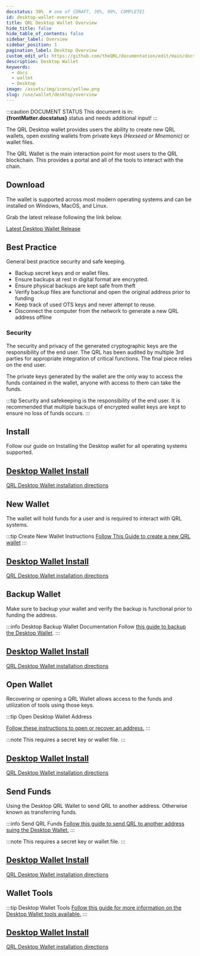 ```yaml
---
docstatus: 30%  # one of {DRAFT, 30%, 90%, COMPLETE}
id: desktop-wallet-overview
title: QRL Desktop Wallet Overview
hide_title: false
hide_table_of_contents: false
sidebar_label: Overview
sidebar_position: 1
pagination_label: Desktop Overview
custom_edit_url: https://github.com/theQRL/documentation/edit/main/docs/Wallet/qrl-wallet.md
description: Desktop Wallet
keywords:
  - docs
  - wallet
  - Desktop
image: /assets/img/icons/yellow.png
slug: /use/wallet/desktop/overview
---
```



:::caution DOCUMENT STATUS 
<span>This document is in: <b>{frontMatter.docstatus}</b> status and needs additional input!</span>
:::

The QRL Desktop wallet provides users the ability to create new QRL wallets, open existing wallets from private keys *(Hexseed or Mnemonic)* or wallet files. 

The QRL Wallet is the main interaction point for most users to the QRL blockchain. This provides a portal and all of the tools to interact with the chain.

## Download 

The wallet is supported across most modern operating systems and can be installed on Windows, MacOS, and Linux.

Grab the latest release following the link below. 

<div style={{textAlign: 'justified'}}>
<a href="https://github.com/theQRL/qrl-wallet/releases/latest" class="button"> Latest Desktop Wallet Release </a>
</div>


## Best Practice

General best practice security and safe keeping.

- Backup secret keys and or wallet files.
- Ensure backups at rest in digital format are encrypted. 
- Ensure physical backups are kept safe from theft
- Verify backup files are functional and open the original address prior to funding
- Keep track of used OTS keys and never attempt to reuse.
- Disconnect the computer from the network to generate a new QRL address offline


### Security

The security and privacy of the generated cryptographic keys are the responsibility of the end user. The QRL has been audited by multiple 3rd parties for appropriate integration of critical functions. The final piece relies on the end user.

The private keys generated by the wallet are the only way to access the funds contained in the wallet, anyone with access to them can take the funds.

:::tip
Security and safekeeping is the responsibility of the end user. It is recommended that multiple backups of encrypted wallet keys are kept to ensure no loss of funds occurs.
:::



## Install

Follow our guide on Installing the Desktop wallet for all operating systems supported.



<span>
  <section class="row list_node_modules-@docusaurus-theme-classic-lib-theme-DocCategoryGeneratedIndexPage-styles-module">
    <article class="col col--12 margin-bottom--lg">
      <a class="card padding--lg cardContainer_node_modules-@docusaurus-theme-classic-lib-theme-DocCard-styles-module" href="">
        <h2 class="text--truncate cardTitle_node_modules-@docusaurus-theme-classic-lib-theme-DocCard-styles-module" title="">
          Desktop Wallet Install
        </h2>
        <p class="text--truncate cardDescription_node_modules-@docusaurus-theme-classic-lib-theme-DocCard-styles-module" title="">
          QRL Desktop Wallet installation directions
        </p>
      </a>
    </article>
  </section>
</span>



## New Wallet

The wallet will hold funds for a user and is required to interact with QRL systems.

:::tip Create New Wallet Instructions
[Follow This Guide to create a new QRL wallet](desktop/desktop-wallet-new)
:::


<span>
  <section class="row list_node_modules-@docusaurus-theme-classic-lib-theme-DocCategoryGeneratedIndexPage-styles-module">
    <article class="col col--12 margin-bottom--lg">
      <a class="card padding--lg cardContainer_node_modules-@docusaurus-theme-classic-lib-theme-DocCard-styles-module" href="">
        <h2 class="text--truncate cardTitle_node_modules-@docusaurus-theme-classic-lib-theme-DocCard-styles-module" title="">
          Desktop Wallet Install
        </h2>
        <p class="text--truncate cardDescription_node_modules-@docusaurus-theme-classic-lib-theme-DocCard-styles-module" title="">
          QRL Desktop Wallet installation directions
        </p>
      </a>
    </article>
  </section>
</span>



## Backup Wallet

Make sure to backup your wallet and verify the backup is functional prior to funding the address.

:::info Desktop Backup Wallet Documentation
Follow [this guide to backup the Desktop Wallet](desktop/desktop-wallet-backup).
:::

<span>
  <section class="row list_node_modules-@docusaurus-theme-classic-lib-theme-DocCategoryGeneratedIndexPage-styles-module">
    <article class="col col--12 margin-bottom--lg">
      <a class="card padding--lg cardContainer_node_modules-@docusaurus-theme-classic-lib-theme-DocCard-styles-module" href="">
        <h2 class="text--truncate cardTitle_node_modules-@docusaurus-theme-classic-lib-theme-DocCard-styles-module" title="">
          Desktop Wallet Install
        </h2>
        <p class="text--truncate cardDescription_node_modules-@docusaurus-theme-classic-lib-theme-DocCard-styles-module" title="">
          QRL Desktop Wallet installation directions
        </p>
      </a>
    </article>
  </section>
</span>


## Open Wallet

Recovering or opening a QRL Wallet allows access to the funds and utilization of tools using those keys.

:::tip Open Desktop Wallet Address

[Follow these instructions to open or recover an address.](desktop/desktop-wallet-open)
:::

:::note This requires a secret key or wallet file.
:::

<span>
  <section class="row list_node_modules-@docusaurus-theme-classic-lib-theme-DocCategoryGeneratedIndexPage-styles-module">
    <article class="col col--12 margin-bottom--lg">
      <a class="card padding--lg cardContainer_node_modules-@docusaurus-theme-classic-lib-theme-DocCard-styles-module" href="">
        <h2 class="text--truncate cardTitle_node_modules-@docusaurus-theme-classic-lib-theme-DocCard-styles-module" title="">
          Desktop Wallet Install
        </h2>
        <p class="text--truncate cardDescription_node_modules-@docusaurus-theme-classic-lib-theme-DocCard-styles-module" title="">
          QRL Desktop Wallet installation directions
        </p>
      </a>
    </article>
  </section>
</span>


## Send Funds

Using the Desktop QRL Wallet to send QRL to another address. Otherwise known as transferring funds.

:::info Send QRL Funds
[Follow this guide to send QRL to another address suing the Desktop Wallet.](desktop/desktop-wallet-send)
:::

:::note This requires a secret key or wallet file.
:::

<span>
  <section class="row list_node_modules-@docusaurus-theme-classic-lib-theme-DocCategoryGeneratedIndexPage-styles-module">
    <article class="col col--12 margin-bottom--lg">
      <a class="card padding--lg cardContainer_node_modules-@docusaurus-theme-classic-lib-theme-DocCard-styles-module" href="">
        <h2 class="text--truncate cardTitle_node_modules-@docusaurus-theme-classic-lib-theme-DocCard-styles-module" title="">
          Desktop Wallet Install
        </h2>
        <p class="text--truncate cardDescription_node_modules-@docusaurus-theme-classic-lib-theme-DocCard-styles-module" title="">
          QRL Desktop Wallet installation directions
        </p>
      </a>
    </article>
  </section>
</span>


## Wallet Tools


:::tip Desktop Wallet Tools
[Follow this guide for more information on the Desktop Wallet tools available.](desktop/desktop-wallet-tools)
:::
<span>
  <section class="row list_node_modules-@docusaurus-theme-classic-lib-theme-DocCategoryGeneratedIndexPage-styles-module">
    <article class="col col--12 margin-bottom--lg">
      <a class="card padding--lg cardContainer_node_modules-@docusaurus-theme-classic-lib-theme-DocCard-styles-module" href="">
        <h2 class="text--truncate cardTitle_node_modules-@docusaurus-theme-classic-lib-theme-DocCard-styles-module" title="">
          Desktop Wallet Install
        </h2>
        <p class="text--truncate cardDescription_node_modules-@docusaurus-theme-classic-lib-theme-DocCard-styles-module" title="">
          QRL Desktop Wallet installation directions
        </p>
      </a>
    </article>
  </section>
</span>

